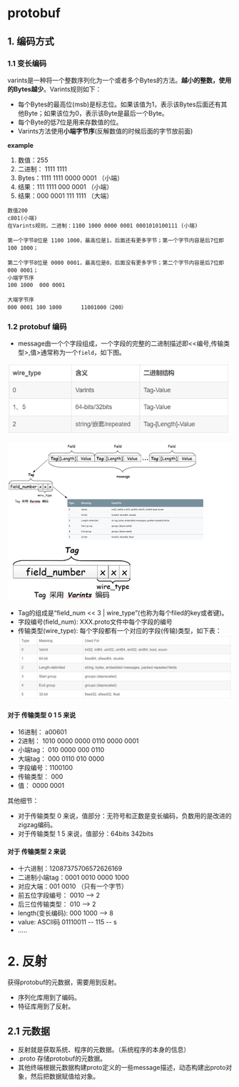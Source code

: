 # protobuf
## 1. 编码方式
### 1.1 变长编码
 varints是一种将一个整数序列化为一个或者多个Bytes的方法。**越小的整数，使用的Bytes越少**。Varints规则如下：
 
- 每个Bytes的最高位(msb)是标志位。如果该值为1，表示该Bytes后面还有其他Byte；如果该位为0，表示该Byte是最后一个Byte。
- 每个Byte的低7位是用来存数值的位。
- Varints方法使用**小端字节序**(反解数值的时候后面的字节放前面)

**example**

1. 数值：255
2. 二进制： 1111 1111
3. Bytes：1111 1111 0000 0001 （小端）
4. 结果：111 1111 000 0001 （小端）
5. 结果：000 0001 111 1111 （大端）

```
数值200
c801(小端)
在Varints规则，二进制：1100 1000 0000 0001 0001010100111 (小端)

第一个字节8位是 1100 1000，最高位是1，后面还有更多字节；第一个字节内容是后7位即100 1000；

第二个字节8位是 0000 0001，最高位是0，后面没有更多字节；第二个字节内容是后7位即 000 0001；
小端字节序
100 1000  000 0001

大端字节序
000 0001 100 1000      11001000（200）
```

### 1.2 protobuf 编码

- message由一个个字段组成，一个字段的完整的二进制描述即<<编号,传输类型>,值>通常称为一个`field`，如下图。 

![field](pic\field.PNG)

![pb编码](pic\pb-tag.PNG)

- Tag的组成是“field_num << 3 | wire_type”(也称为每个filed的key或者键)。
- 字段编号(field_num): XXX.proto文件中每个字段的编号
- 传输类型(wire_type): 每个字段都有一个对应的字段(传输)类型，如下表：
![wire type](pic\wire-type.PNG)

#### 对于 传输类型 0 1 5 来说

- 16进制： a00601
- 2进制：  1010 0000 0000 0110 0000 0001
- 小端tag： 010 0000  000 0110
- 大端tag： 000 0110  010 0000 
- 字段编号：1100100 
- 传输类型： 000
- 值：      0000 0001

其他细节：
- 对于传输类型 0 来说，值部分：无符号和正数是变长编码，负数用的是改进的zigzag编码。
- 对于传输类型 1 5 来说，值部分：64bits 342bits

#### 对于 传输类型 2 来说

- 十六进制：12087375706572626169
- 二进制小端tag：0001 0010 0000 1000
- 对应大端：001 0010 （只有一个字节）
- 前五位字段编号： 0010 --> 2
- 后三位传输类型： 010  --> 2
- length(变长编码): 000 1000 --> 8
- value: ASCII码 01110011 -- 115 -- s
- .....

# 2. 反射
获得protobuf的元数据，需要用到反射。
- 序列化库用到了编码。
- 特征库用到了反射。

## 2.1 元数据
- 反射就是获取系统、程序的元数据。（系统程序的本身的信息）
- .proto 存储protobuf的元数据。
- 其他终端根据元数据构建proto定义的一些message描述，动态构建出proto对象，然后把数据赋值给对象。